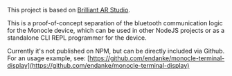 This project is based on [Brilliant AR Studio](https://github.com/brilliantlabsAR/ar-studio-for-vscode). 

This is a proof-of-concept separation of the bluetooth communication logic for the Monocle device, which can be used in other NodeJS projects or as a standalone CLI REPL programmer for the device.

Currently it's not published on NPM, but can be directly included via Github. For an usage example, see:
[https://github.com/endanke/monocle-terminal-display](https://github.com/endanke/monocle-terminal-display)
